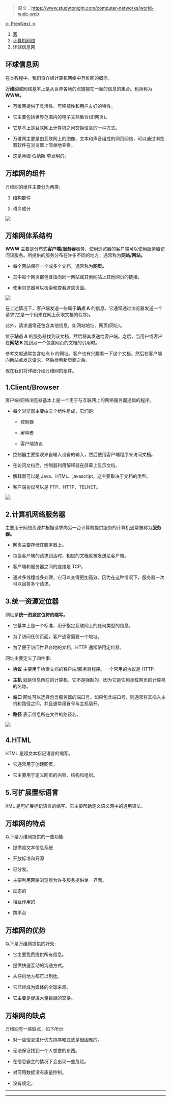 > 原文：<https://www.studytonight.com/computer-networks/world-wide-web>

[← Prev](/computer-networks/mime-protocol "MIME Protocol")[Next →](/computer-networks/ssh-secure-shell "SSH")

<nav aria-label="breadcrumb">

1.  [家](/)
2.  [计算机网络](/computer-networks)
3.  环球信息网

</nav>

<article>

# 环球信息网

在本教程中，我们将介绍计算机网络中万维网的概念。

**万维网**或网络基本上是从世界各地的点链接在一起的信息的集合。也简称为 **WWW。**

*   万维网提供了灵活性、可移植性和用户友好的特性。

*   它主要包括世界范围内的电子文档集合(即网页)。

*   它基本上是互联网上计算机之间交换信息的一种方式。

*   万维网主要是由互联网上的图像、文本和声音组成的网页网络，可以通过浏览器软件在浏览器上简单地查看。

*   这是蒂姆·伯纳斯·李发明的。

## 万维网的组件

万维网的组件主要分为两类:

1.  结构部件

2.  语义成分

![](img/46f3914c28138f2ea5ed9f3b8bff828d.png)

## 万维网体系结构

**WWW** 主要是分布式**客户端/服务器**服务，使用浏览器的客户端可以使用服务器访问该服务。所提供的服务分布在许多不同的地方，通常称为**网站/网站。**

*   每个网站保存一个或多个文档，通常称为**网页。**

*   其中每个网页都包含指向同一网站或其他网站上其他网页的链接。

*   使用浏览器可以检索和查看这些页面。

![](img/5a002a64a2c837e01b1f1fad3b85a8ed.png)

在上述情况下，客户端发送一些属于**站点 A** 的信息。它通常通过浏览器发送一个请求(它是一个用来在网上获取文档的程序)。

此外，请求通常还包含其他信息，如网站地址、网页(网址)。

位于**站点 A** 的服务器找到该文档，然后将其发送给客户端。之后，当用户或客户在**网站 B** 找到另一个包含网页的文档的引用时。

参考文献通常包含站点 b 的网址。客户也有兴趣看一下这个文档。然后在客户端向新站点发送请求，然后检索新页面之后。

现在我们将详细介绍万维网的组件。

## 1.Client/Browser

客户端/网络浏览器基本上是一个用于与互联网上的网络服务器通信的程序。

*   每个浏览器主要由三个组件组成，它们是:
    *   控制器

    *   解释者

    *   客户端协议

*   控制器主要接收来自输入设备的输入，然后使用客户端程序来访问文档。

*   在访问文档后，控制器利用解释器在屏幕上显示文档。

*   解释器可以是 Java、HTML、javascript，这主要取决于文档的类型。

*   客户端协议可以是 FTP、HTTP、TELNET。

![](img/2408bb312f7def3dc91a65d3717bb490.png)

## 2.计算机网络服务器

主要用于网络资源并根据请求向另一台计算机提供服务的计算机通常被称为**服务器。**

*   网页主要存储在服务器上。

*   每当客户端的请求到达时，相应的文档就被发送给客户端。

*   客户端和服务器之间的连接是 TCP。

*   通过多线程或多处理，它可以变得更加高效。因为在这种情况下，服务器一次可以回答多个请求。

## 3.统一资源定位器

网址是**统一资源定位符的缩写。**

*   它基本上是一个标准，用于指定互联网上的任何类型的信息。

*   为了访问任何页面，客户通常需要一个地址。

*   为了便于访问世界各地的文档，HTTP 通常使用定位器。

网址主要定义了四件事:

*   **协议**
    主要用于检索文档的客户端/服务器程序。一个常用的协议是 HTTP。

*   **主机**
    就是信息所在的计算机。它不是强制的，因为它是任何承载网页的计算机的名称。

*   **端口**
    网址可以选择包含服务器的端口号。如果包含端口号，则通常将其插入主机和路径之间，并且通常用冒号与主机隔开。

*   **路径**
    表示信息所在文件的路径名。

![](img/261fb0b7358326b0561abe52113bec6a.png)

## 4.HTML

HTML 是超文本标记语言的缩写。

*   它通常用于创建网页。

*   它主要用于定义网页的内容、结构和组织。

## 5.可扩展置标语言

XML 是可扩展标记语言的缩写。它主要帮助定义语义网中的通用语法。

## 万维网的特点

以下是万维网提供的一些功能:

*   提供超文本信息系统

*   开放标准和开源

*   已分发。

*   主要利用网络浏览器为许多服务提供单一界面。

*   动态的

*   相互作用的

*   跨平台

## 万维网的优势

以下是万维网提供的好处:

*   它主要免费提供所有信息。

*   提供快速互动的沟通方式。

*   从任何地方都可以到达。

*   它已经成为媒体的全球来源。

*   它主要是促进大量数据的交换。

## 万维网的缺点

万维网有一些缺点，如下所示:

*   对一些信息进行优先排序和过滤是很困难的。

*   无法保证找到一个人想要的东西。

*   在信息霸主的情况下会出现一些危险。

*   对可用数据没有质量控制。

*   没有规定。

</article>

* * *

* * *